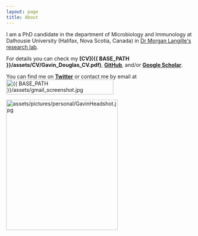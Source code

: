 ```yaml
---
layout: page
title: About
---
```


I am a PhD candidate in the department of Microbiology and Immunology at Dalhousie University (Halifax, Nova Scotia, Canada) in [Dr Morgan Langille's research lab](http://morganlangille.com).

For details you can check my **[CV]({{ BASE_PATH }}/assets/CV/Gavin_Douglas_CV.pdf)**, **[GitHub](https://github.com/gavinmdouglas)**, and/or **[Google Scholar](https://scholar.google.ca/citations?hl=en&user=EhhXPUkAAAAJ)**.

You can find me on **[Twitter](https://twitter.com/gavin_m_douglas)** or contact me by email at <img src="{{ BASE_PATH }}/assets/gmail_screenshot.jpg" alt="{{ BASE_PATH }}/assets/gmail_screenshot.jpg" title="gmail" width="288" height="40">
  
<td class="left">
        <img src="{{ BASE_PATH }}/assets/pictures/personal/GavinHeadshot.jpg" alt="assets/pictures/personal/GavinHeadshot.jpg" title="GavinHeadshot" align="middle" height="350" width="300">
</td>
